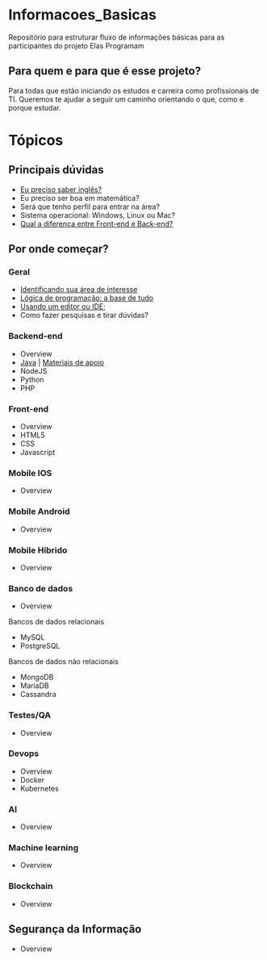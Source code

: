 # Informacoes_Basicas
Repositório para estruturar fluxo de informações básicas para as participantes do projeto Elas Programam

## Para quem e para que é esse projeto?

Para todas que estão iniciando os estudos e carreira como profissionais de TI. Queremos te ajudar a seguir um caminho orientando o que, como e porque estudar.

# Tópicos

## Principais dúvidas

 - [Eu preciso saber inglês?](00-principais-duvidas/preciso-saber-ingles.md)
 - Eu preciso ser boa em matemática?
 - Será que tenho perfil para entrar na área?
 - Sistema operacional: Windows, Linux ou Mac?
 - [Qual a diferença entre Front-end e Back-end?](00-principais-duvidas/frontend-x-backend.md)

## Por onde começar?


### Geral

- [Identificando sua área de interesse](01-por-onde-comecar/area-de-interesse.md)
- [Lógica de programação: a base de tudo](01-por-onde-comecar/logica-de-programacao.md)
- [Usando um editor ou IDE](01-por-onde-comecar/editores-e-ides.md);
- Como fazer pesquisas e tirar dúvidas?


### Backend-end

- Overview
- [Java](01-por-onde-comecar/back-end/java/como-comecar-estudar-java.md) | [Materiais de apoio](01-por-onde-comecar/back-end/java/materiais-de-apoio-java.md)
- NodeJS
- Python
- PHP

### Front-end

- Overview
- HTML5
- CSS
- Javascript

### Mobile IOS

- Overview

### Mobile Android
- Overview

### Mobile Híbrido
- Overview

### Banco de dados

- Overview

Bancos de dados relacionais 

- MySQL
- PostgreSQL

Bancos de dados não relacionais

- MongoDB
- MariaDB
- Cassandra

### Testes/QA

- Overview

### Devops

- Overview
- Docker
- Kubernetes

### AI

- Overview

### Machine learning

- Overview

### Blockchain

- Overview

## Segurança da Informação
- Overview
